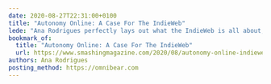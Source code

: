 ```yaml
---
date: 2020-08-27T22:31:00+0100
title: "Autonomy Online: A Case For The IndieWeb"
lede: "Ana Rodrigues perfectly lays out what the IndieWeb is all about, along with the why’s and how’s of getting involved!"
bookmark_of:
  title: "Autonomy Online: A Case For The IndieWeb"
  url: https://www.smashingmagazine.com/2020/08/autonomy-online-indieweb/
authors: Ana Rodrigues
posting_method: https://omnibear.com
---
```

